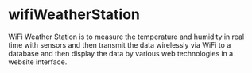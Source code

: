 # wifiWeatherStation
WiFi Weather Station is to measure the temperature and humidity in real time with sensors and then transmit the data wirelessly via WiFi to a database and then display the data by various web technologies in a website interface.
